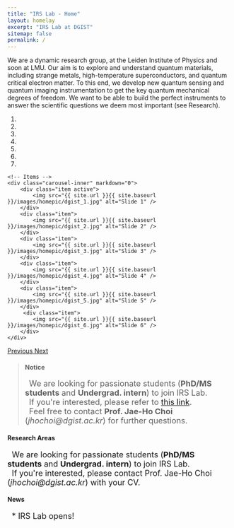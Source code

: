 ```yaml
---
title: "IRS Lab - Home"
layout: homelay
excerpt: "IRS Lab at DGIST"
sitemap: false
permalink: /
---
```


We are a dynamic research group, at the Leiden Institute of Physics and soon at LMU. Our aim is to explore and understand quantum materials, including strange metals, high-temperature superconductors, and quantum critical electron matter. To this end, we develop new quantum sensing and quantum imaging instrumentation to get the key quantum mechanical degrees of freedom. We want to be able to build the perfect instruments to answer the scientific questions we deem most important (see Research).

<div markdown="0" id="" class="carousel slide" data-ride="carousel" data-interval="4000" data-pause="hover" >
    <!-- Menu -->
    <ol class="carousel-indicators">
        <li data-target="#carousel" data-slide-to="0" class="active"></li>
        <li data-target="#carousel" data-slide-to="1"></li>
        <li data-target="#carousel" data-slide-to="2"></li>
        <li data-target="#carousel" data-slide-to="3"></li>
        <li data-target="#carousel" data-slide-to="4"></li>
        <li data-target="#carousel" data-slide-to="5"></li>
        <li data-target="#carousel" data-slide-to="6"></li>
    </ol>

    <!-- Items -->
    <div class="carousel-inner" markdown="0">
        <div class="item active">
            <img src="{{ site.url }}{{ site.baseurl }}/images/homepic/dgist_1.jpg" alt="Slide 1" />
        </div>
        <div class="item">
            <img src="{{ site.url }}{{ site.baseurl }}/images/homepic/dgist_2.jpg" alt="Slide 2" />
        </div>
        <div class="item">
            <img src="{{ site.url }}{{ site.baseurl }}/images/homepic/dgist_3.jpg" alt="Slide 3" />
        </div>
        <div class="item">
            <img src="{{ site.url }}{{ site.baseurl }}/images/homepic/dgist_4.jpg" alt="Slide 4" />
        </div>
        <div class="item">
            <img src="{{ site.url }}{{ site.baseurl }}/images/homepic/dgist_5.jpg" alt="Slide 5" />
        </div>       
         <div class="item">
            <img src="{{ site.url }}{{ site.baseurl }}/images/homepic/dgist_6.jpg" alt="Slide 6" />
        </div>
    </div>
  <a class="left carousel-control" href="#carousel" role="button" data-slide="prev">
    <span class="glyphicon glyphicon-chevron-left" aria-hidden="true"></span>
    <span class="sr-only">Previous</span>
  </a>
  <a class="right carousel-control" href="#carousel" role="button" data-slide="next">
    <span class="glyphicon glyphicon-chevron-right" aria-hidden="true"></span>
    <span class="sr-only">Next</span>
  </a>
</div>

<blockquote>
  <h4>Notice</h4>
  <span style="margin-left: 2%; font-size:18px">We are looking for passionate students (<b>PhD/MS students</b> and <b>Undergrad. intern</b>) to join IRS Lab.<br></span>
  <span style="margin-left: 2%; font-size:18px">If you're interested, please refer to <a href="{{ site.url }}{{ site.baseurl }}/vacancies">this link</a>.<br></span>
  <span style="margin-left: 2%; font-size:18px">Feel free to contact <b>Prof. Jae-Ho Choi</b> (<i>jhochoi@dgist.ac.kr</i>) for further questions.</span>
</blockquote>

<div class="well">
  <h4>Research Areas</h4>
  <span style="margin-left: 2%; font-size:18px">We are looking for passionate students (<b>PhD/MS students</b> and <b>Undergrad. intern</b>) to join IRS Lab.<br></span>
  <span style="margin-left: 2%; font-size:18px">If you're interested, please contact Prof. Jae-Ho Choi (<i>jhochoi@dgist.ac.kr</i>) with your CV.</span>
</div>

<div class="well">
  <h4>News</h4>
  <span style="margin-left: 2%; font-size:18px">* IRS Lab opens!<br></span>
</div>

<br><br>